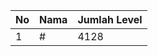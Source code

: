 | No | Nama            | Jumlah Level |
|----|-----------------|--------------|
| 1  | #    |    4128        |
